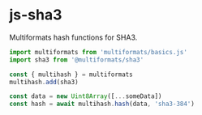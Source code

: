 # js-sha3

Multiformats hash functions for SHA3.

```js
import multiformats from 'multiformats/basics.js'
import sha3 from '@multiformats/sha3'

const { multihash } = multiformats
multihash.add(sha3)

const data = new Uint8Array([...someData])
const hash = await multihash.hash(data, 'sha3-384')
```
